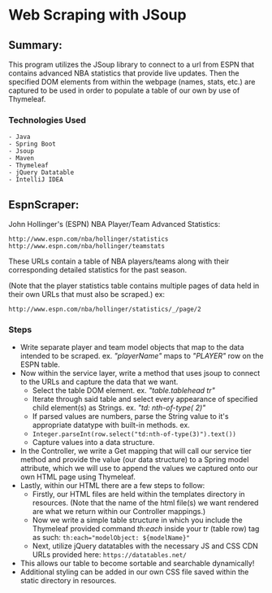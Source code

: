 # Web Scraping with JSoup

## Summary:

This program utilizes the JSoup library to connect to a url from ESPN that contains advanced NBA statistics that provide
live updates. Then the specified DOM elements from within the webpage (names, stats, etc.) are captured to be used in
order to populate a table of our own by use of Thymeleaf.

### Technologies Used

```
- Java
- Spring Boot
- Jsoup
- Maven
- Thymeleaf
- jQuery Datatable
- IntelliJ IDEA
```

## EspnScraper:

John Hollinger's (ESPN) NBA Player/Team Advanced Statistics:

```
http://www.espn.com/nba/hollinger/statistics
http://www.espn.com/nba/hollinger/teamstats
```

These URLs contain a table of NBA players/teams along with their corresponding detailed statistics for the past season.

(Note that the player statistics table contains multiple pages of data held in their own URLs that must also be
scraped.) ex:

```http://www.espn.com/nba/hollinger/statistics/_/page/2```

### Steps

- Write separate player and team model objects that map to the data intended to be scraped. ex. _"playerName"_ maps
  to _"PLAYER"_ row on the ESPN table.
- Now within the service layer, write a method that uses jsoup to connect to the URLs and capture the data that we want.
    - Select the table DOM element. ex. _"table.tablehead tr"_
    - Iterate through said table and select every appearance of specified child element(s) as Strings. ex. _"td:
      nth-of-type(
      2)"_
    - If parsed values are numbers, parse the String value to it's appropriate datatype with built-in methods. ex.
    - ```Integer.parseInt(row.select("td:nth-of-type(3)").text())```
    - Capture values into a data structure.
- In the Controller, we write a Get mapping that will call our service tier method and provide the value (our data
  structure) to a Spring model attribute, which we will use to append the values we captured onto our own HTML page
  using Thymeleaf.
- Lastly, within our HTML there are a few steps to follow:
    - Firstly, our HTML files are held within the templates directory in resources. (Note that the name of the html
      file(s) we want rendered are what we return within our Controller mappings.)
    - Now we write a simple table structure in which you include the Thymeleaf provided command _th:each_ inside your
      tr (table row) tag as such: ```th:each="modelObject: ${modelName}"```
    - Next, utilize jQuery datatables with the necessary JS and CSS CDN URLs provided
      here: ```https://datatables.net/```
- This allows our table to become sortable and searchable dynamically!
- Additional styling can be added in our own CSS file saved within the static directory in resources.